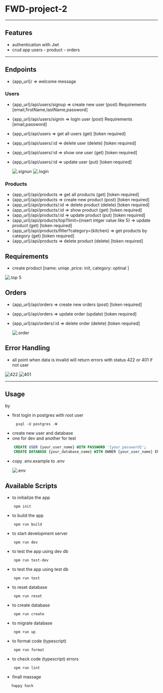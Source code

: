 # FWD-project-2

---

## Features

- authentication with Jwt
- crud app users - product - orders

---

## Endpoints

- {app_url}/ => welcome message

### Users

- {app_url}/api/users/signup => create new user (post) Requirements [email,firstName,lastName,password]
- {app_url}/api/users/signin => login user (post) Requirements [email,password]
- {app_url}/api/users => get all users (get) [token required]
- {app_url}/api/users/:id => delete user (delete) [token required]
- {app_url}/api/users/:id => show one user (get) [token required]
- {app_url}/api/users/:id => update user (put) [token required]

  ![.signun](./docs/images/signin.PNG)
  ![.login](./docs/images/login.png)

### Products

- {app_url}/api/products => get all products (get) [token required]
- {app_url}/api/products => create new product (post) [token required]
- {app_url}/api/products/:id => delete product (delete) [token required]
- {app_url}/api/products/:id => show product (get) [token required]
- {app_url}/api/products/:id => update product (put) [token required]
- {app_url}/api/products/top?limit={insert intger value like 5} => update product (get) [token required]
- {app_url}/api/products/filter?category={kitchen} => get products by category (get) [token required]
- {app_url}/api/products => delete product (delete) [token required]

## Requirements

- create product [name: uniqe ,price: init, category: optinal ]

![.top 5](./docs/images/top.png)

## Orders

- {app_url}/api/orders => create new orders (post) [token required]
- {app_url}/api/orders => update order (update) [token required]
- {app_url}/api/orders/:id => delete order (delete) [token required]

  ![.order](./docs/images/order.PNG)

## Error Handling

- all point when data is invalid will return errors with status 422 or 401 if not user

![422](./docs/images/requierd.png)
![401](./docs/images/please%20login.png)

---

## Usage

by

- first login in postgres with root user

```shell
     psql -U postgres -W
```

- create new user and database
- one for dev and another for test

```sql
    CREATE USER {your_user_name} WITH PASSWORD '{your_password}';
    CREATE DATABASE {your_database_name} WITH OWNER {your_user_name} ENCODING = 'utf8';
```

- copy .env.example to .env

  ![.env](./docs/images/env.PNG)

## Available Scripts

- to initialize the app

```shell
    npm init
```

- to build the app

```shell
    npm run build
```

- to start development server

```shell
    npm run dev
```

- to test the app using dev db

```shell
    npm run test-dev
```

- to test the app using test db

```shell
    npm run test
```

- to reset database

```shell
    npm run reset
```

- to create database

```shell
    npm run create
```

- to migrate database

```shell
    npm run up
```

- to format code (typescript)

```shell
    npm run format
```

- to check code (typescript) errors

```shell
    npm run lint
```

- finall massage

```shell
   happy hack
```
